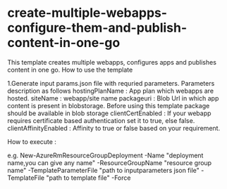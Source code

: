 # create-multiple-webapps-configure-them-and-publish-content-in-one-go
This template creates multiple webapps, configures apps and publishes content in one go.
How to use the template

1.Generate input params.json file with requried parameters. Parameters description as follows
      hostingPlanName : App plan which webapps are hosted.
      siteName        : webapp/site name
      packageuri      : Blob Url in which app content is present in blobstorage. Before using this template package should be available in blob storage
    clientCertEnabled : If your webapp requires certificate based authentication set it to true, else false.
clientAffinityEnabled : Affinity to true or false based on your requirement.

How to execute :

e.g.
New-AzureRmResourceGroupDeployment -Name "deployment name,you can give any name" -ResourceGroupName "resource group name" -TemplateParameterFile "path to inputparameters json file"  -TemplateFile "path to template file" -Force

